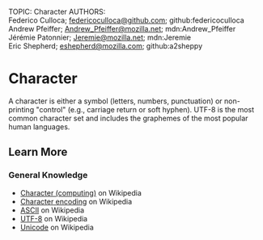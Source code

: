 TOPIC: Character
AUTHORS: Federico Culloca; federicoculloca@github.com; github:federicoculloca
         Andrew Pfeiffer; Andrew_Pfeiffer@mozilla.net; mdn:Andrew_Pfeiffer
         Jérémie Patonnier; Jeremie@mozilla.net; mdn:Jeremie
         Eric Shepherd; eshepherd@mozilla.com; github:a2sheppy

# Character

A character is either a symbol (letters, numbers, punctuation) or non-printing "control" (e.g.,
carriage return or soft hyphen).  UTF-8 is the most common character set and includes the
graphemes of the most popular human languages.

## Learn More

### General Knowledge

- [Character (computing)](https://en.wikipedia.org/wiki/Character%20(computing)) on Wikipedia
- [Character encoding](https://en.wikipedia.org/wiki/Character%20encoding) on Wikipedia
- [ASCII](https://en.wikipedia.org/wiki/ASCII) on Wikipedia
- [UTF-8](https://en.wikipedia.org/wiki/UTF-8) on Wikipedia
- [Unicode](https://en.wikipedia.org/wiki/Unicode) on Wikipedia
